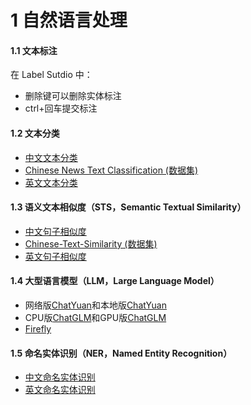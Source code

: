 # 1 自然语言处理

#### 1.1 文本标注

在 Label Sutdio 中：

* 删除键可以删除实体标注
* ctrl+回车提交标注

#### 1.2 文本分类

* [中文文本分类](https://www.kaggle.com/code/tiansztianszs/chinese-text-classification)
* [Chinese News Text Classification (数据集)](https://www.kaggle.com/datasets/noxmoon/chinese-official-daily-news-since-2016)
* [英文文本分类](https://www.kaggle.com/code/tiansztianszs/english-text-classification)

#### 1.3 语义文本相似度（STS，Semantic Textual Similarity）

* [中文句子相似度](https://www.kaggle.com/code/tiansztianszs/chinese-sentence-similarity)
* [Chinese-Text-Similarity (数据集)](https://github.com/tiansztiansz/Chinese-Text-Similarity)
* [英文句子相似度](https://www.kaggle.com/code/tiansztianszs/english-sentence-similarity)

#### 1.4 大型语言模型（LLM，Large Language Model）

* 网络版[ChatYuan](https://www.kaggle.com/code/tiansztianszs/chatyuan)和本地版[ChatYuan](https://github.com/tiansztiansz/voice-assistant/blob/main/chatyuan.py)
* CPU版[ChatGLM](https://www.kaggle.com/code/tiansztianszs/chatglm-6b-on-cpu)和GPU版[ChatGLM](https://www.kaggle.com/code/tiansztianszs/chatglm-on-gpu)
* [Firefly](https://www.kaggle.com/code/tiansztianszs/firefly)

#### 1.5 命名实体识别（NER，Named Entity Recognition）

* [中文命名实体识别](https://www.kaggle.com/code/tiansztianszs/chinese-ner)
* [英文命名实体识别](https://www.kaggle.com/code/tiansztianszs/english-ner)

